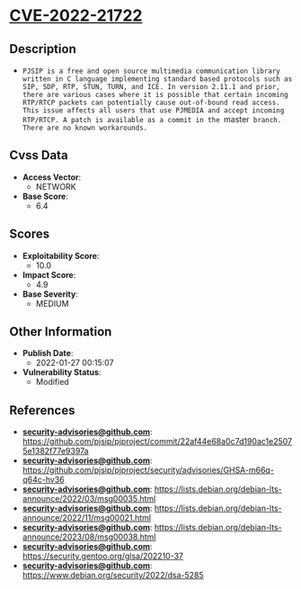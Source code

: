 
# [CVE-2022-21722](https://github.com/pjsip/pjproject/commit/22af44e68a0c7d190ac1e25075e1382f77e9397a)

## Description

- `PJSIP is a free and open source multimedia communication library written in C language implementing standard based protocols such as SIP, SDP, RTP, STUN, TURN, and ICE. In version 2.11.1 and prior, there are various cases where it is possible that certain incoming RTP/RTCP packets can potentially cause out-of-bound read access. This issue affects all users that use PJMEDIA and accept incoming RTP/RTCP. A patch is available as a commit in the `master` branch. There are no known workarounds.`

## Cvss Data

- **Access Vector**:
  - NETWORK
- **Base Score**:
  - 6.4

## Scores

- **Exploitability Score**:
  - 10.0
- **Impact Score**:
  - 4.9
- **Base Severity**:
  - MEDIUM

## Other Information

- **Publish Date**:
  - 2022-01-27 00:15:07
- **Vulnerability Status**:
  - Modified

## References

- **security-advisories@github.com**: https://github.com/pjsip/pjproject/commit/22af44e68a0c7d190ac1e25075e1382f77e9397a
- **security-advisories@github.com**: https://github.com/pjsip/pjproject/security/advisories/GHSA-m66q-q64c-hv36
- **security-advisories@github.com**: https://lists.debian.org/debian-lts-announce/2022/03/msg00035.html
- **security-advisories@github.com**: https://lists.debian.org/debian-lts-announce/2022/11/msg00021.html
- **security-advisories@github.com**: https://lists.debian.org/debian-lts-announce/2023/08/msg00038.html
- **security-advisories@github.com**: https://security.gentoo.org/glsa/202210-37
- **security-advisories@github.com**: https://www.debian.org/security/2022/dsa-5285
